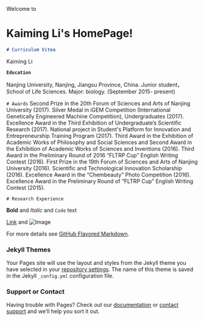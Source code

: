 Welcome to
# **Kaiming Li's**  HomePage!

```markdown
# Curriculum Vitea
```




Kaiming Li


**`Education`**

Nanjing University, Nanjing, Jiangsu Province, China.
Junior student，School of Life Sciences. 
Major: biology. (September 2015- present)

`# Awards`
Second Prize in the 20th Forum of Sciences and Arts of Nanjing University (2017).
Silver Medal in iGEM Competition (International Genetically Engineered Machine Competition), Undergraduates (2017).
Excellence Award in the Third Exhibition of Undergraduate’s Scientific Research (2017).
National project in Student's Platform for Innovation and Entrepreneurship Training Program (2017).
Third Award in the Exhibition of Academic Works of Philosophy and Social Sciences and Second Award in the Exhibition of Academic Works of Sciences and Inventions (2016). 
Third Award in the Preliminary Round of 2016 “FLTRP Cup” English Writing Contest (2016). 
First Prize in the 19th Forum of Sciences and Arts of Nanjing University (2016).
Scientific and Technological Innovation Scholarship (2016).
Excellence Award in the “Chembeauty” Photo Competition (2016).
Excellence Award in the Preliminary Round of “FLTRP Cup” English Writing Contest (2015).


`# Research Experience`


**Bold** and _Italic_ and `Code` text

[Link](url) and ![Image](src)

For more details see [GitHub Flavored Markdown](https://guides.github.com/features/mastering-markdown/).

### Jekyll Themes

Your Pages site will use the layout and styles from the Jekyll theme you have selected in your [repository settings](https://github.com/Kaiming-Li/Kaiming-Li.github.io/settings). The name of this theme is saved in the Jekyll `_config.yml` configuration file.

### Support or Contact

Having trouble with Pages? Check out our [documentation](https://help.github.com/categories/github-pages-basics/) or [contact support](https://github.com/contact) and we’ll help you sort it out.
